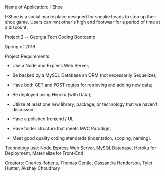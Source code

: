 Name of Application: I-Shoe

I-Shoe is a social marketplace designed for sneakerheads to step up their shoe game. 
Users can rent other's high end footwear for a period of time at a discount.

Project 2 -- Georgia Tech Coding Bootcamp

Spring of 2018

Project Requirements:

- Use a Node and Express Web Server;

- Be backed by a MySQL Database an ORM (not necessarily Sequelize);

- Have both GET and POST routes for retrieving and adding new data;

- Be deployed using Heroku (with Data);

- Utilize at least one new library, package, or technology that we haven’t discussed;

- Have a polished frontend / UI;

- Have folder structure that meets MVC Paradigm;

- Meet good quality coding standards (indentation, scoping, naming).


Technology use: Node Express Web Server, MySQL Database, Heroku for Deployment, Materialize for Front-End



Creators: Charles Roberts, Thomas Gentle, Cassandra Henderson, Tyler Hunter, Akshay Choudhary
